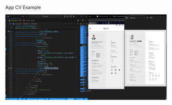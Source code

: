 App CV  Example

![Screen Shot](https://github.com/Alrawi221/my_cv_example/blob/main/assets/images/Untitled.png?raw=true)
<div> </div>
